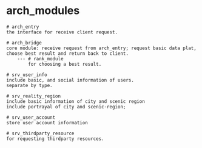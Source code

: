# arch_modules

    # arch_entry
    the interface for receive client request.

    # arch_bridge
    core module: receive request from arch_entry; request basic data plat,  choose best result and return back to client.
        --- # rank_module
            for choosing a best result.

    # srv_user_info
    include basic, and social information of users.
    separate by type.

    # srv_reality_region
    include basic information of city and scenic region
    include portrayal of city and scenic-region;

    # srv_user_account
    store user account information

    # srv_thirdparty_resource
    for requesting thirdparty resources.
